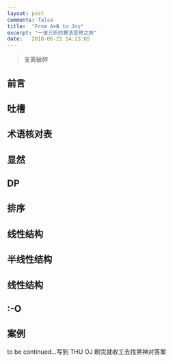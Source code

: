 ```yaml
---
layout: post
comments: false
title:  "From A+B to Joy"
excerpt: "一波三折的算法苦修之旅"
date:   2018-06-21 14:23:05
---
```

> 支离破碎

## 前言

## 吐槽

## 术语核对表

## 显然

## DP

## 排序

## 线性结构

## 半线性结构

## 线性结构

## :-O

## 案例

to be continued...写到 THU OJ 刷完就收工去找男神对答案